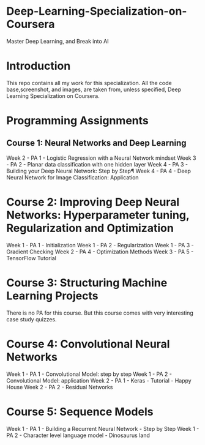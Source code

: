 # Deep-Learning-Specialization-on-Coursera
Master Deep Learning, and Break into AI
# Introduction
This repo contains all my work for this specialization. All the code base,screenshot, and images, are taken from, unless specified, Deep Learning Specialization on Coursera.

# Programming Assignments
 ## Course 1: Neural Networks and Deep Learning

Week 2 - PA 1 - Logistic Regression with a Neural Network mindset
Week 3 - PA 2 - Planar data classification with one hidden layer
Week 4 - PA 3 - Building your Deep Neural Network: Step by Step¶
Week 4 - PA 4 - Deep Neural Network for Image Classification: Application

# Course 2: Improving Deep Neural Networks: Hyperparameter tuning, Regularization and Optimization

Week 1 - PA 1 - Initialization
Week 1 - PA 2 - Regularization
Week 1 - PA 3 - Gradient Checking
Week 2 - PA 4 - Optimization Methods
Week 3 - PA 5 - TensorFlow Tutorial

# Course 3: Structuring Machine Learning Projects

There is no PA for this course. But this course comes with very interesting case study quizzes.

# Course 4: Convolutional Neural Networks

Week 1 - PA 1 - Convolutional Model: step by step
Week 1 - PA 2 - Convolutional Model: application
Week 2 - PA 1 - Keras - Tutorial - Happy House
Week 2 - PA 2 - Residual Networks
# Course 5: Sequence Models

Week 1 - PA 1 - Building a Recurrent Neural Network - Step by Step
Week 1 - PA 2 - Character level language model - Dinosaurus land
